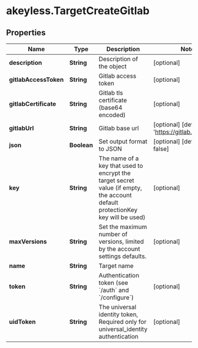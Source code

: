 # akeyless.TargetCreateGitlab

## Properties

Name | Type | Description | Notes
------------ | ------------- | ------------- | -------------
**description** | **String** | Description of the object | [optional] 
**gitlabAccessToken** | **String** | Gitlab access token | [optional] 
**gitlabCertificate** | **String** | Gitlab tls certificate (base64 encoded) | [optional] 
**gitlabUrl** | **String** | Gitlab base url | [optional] [default to &#39;https://gitlab.com/&#39;]
**json** | **Boolean** | Set output format to JSON | [optional] [default to false]
**key** | **String** | The name of a key that used to encrypt the target secret value (if empty, the account default protectionKey key will be used) | [optional] 
**maxVersions** | **String** | Set the maximum number of versions, limited by the account settings defaults. | [optional] 
**name** | **String** | Target name | 
**token** | **String** | Authentication token (see &#x60;/auth&#x60; and &#x60;/configure&#x60;) | [optional] 
**uidToken** | **String** | The universal identity token, Required only for universal_identity authentication | [optional] 


